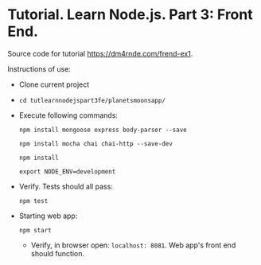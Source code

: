 
# Tutorial. Learn Node.js. Part 3: Front End.

Source code for tutorial https://dm4rnde.com/frend-ex1.


Instructions of use:

- Clone current project

- `cd tutlearnnodejspart3fe/planetsmoonsapp/`

- Execute following commands:
	
	`npm install mongoose express body-parser --save`
	
	`npm install mocha chai chai-http --save-dev`
	
	`npm install`
	
	`export NODE_ENV=development`

- Verify. Tests should all pass:

	`npm test`

- Starting web app:

	`npm start`
	
	- Verify, in browser open: `localhost: 8081`. Web app's front end should function.
	
	